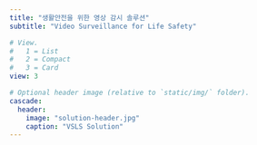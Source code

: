 ```yaml
---
title: "생활안전을 위한 영상 감시 솔루션"
subtitle: "Video Surveillance for Life Safety"

# View.
#   1 = List
#   2 = Compact
#   3 = Card
view: 3

# Optional header image (relative to `static/img/` folder).
cascade:
  header:
    image: "solution-header.jpg"
    caption: "VSLS Solution"
---
```


&nbsp;
